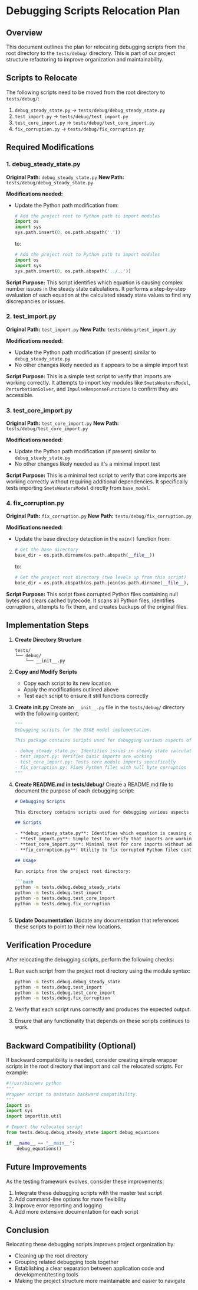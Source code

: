# Debugging Scripts Relocation Plan

## Overview

This document outlines the plan for relocating debugging scripts from the root directory to the `tests/debug/` directory. This is part of our project structure refactoring to improve organization and maintainability.

## Scripts to Relocate

The following scripts need to be moved from the root directory to `tests/debug/`:

1. `debug_steady_state.py` → `tests/debug/debug_steady_state.py`
2. `test_import.py` → `tests/debug/test_import.py`
3. `test_core_import.py` → `tests/debug/test_core_import.py`
4. `fix_corruption.py` → `tests/debug/fix_corruption.py`

## Required Modifications

### 1. debug_steady_state.py

**Original Path:** `debug_steady_state.py`
**New Path:** `tests/debug/debug_steady_state.py`

**Modifications needed:**
- Update the Python path modification from:
  ```python
  # Add the project root to Python path to import modules
  import os
  import sys
  sys.path.insert(0, os.path.abspath('.'))
  ```
  
  to:
  ```python
  # Add the project root to Python path to import modules
  import os
  import sys
  sys.path.insert(0, os.path.abspath('../..'))
  ```

**Script Purpose:**
This script identifies which equation is causing complex number issues in the steady state calculations. It performs a step-by-step evaluation of each equation at the calculated steady state values to find any discrepancies or issues.

### 2. test_import.py

**Original Path:** `test_import.py`
**New Path:** `tests/debug/test_import.py`

**Modifications needed:**
- Update the Python path modification (if present) similar to `debug_steady_state.py`
- No other changes likely needed as it appears to be a simple import test

**Script Purpose:**
This is a simple test script to verify that imports are working correctly. It attempts to import key modules like `SmetsWoutersModel`, `PerturbationSolver`, and `ImpulseResponseFunctions` to confirm they are accessible.

### 3. test_core_import.py

**Original Path:** `test_core_import.py`
**New Path:** `tests/debug/test_core_import.py`

**Modifications needed:**
- Update the Python path modification (if present) similar to `debug_steady_state.py`
- No other changes likely needed as it's a minimal import test

**Script Purpose:**
This is a minimal test script to verify that core imports are working correctly without requiring additional dependencies. It specifically tests importing `SmetsWoutersModel` directly from `base_model`.

### 4. fix_corruption.py

**Original Path:** `fix_corruption.py`
**New Path:** `tests/debug/fix_corruption.py`

**Modifications needed:**
- Update the base directory detection in the `main()` function from:
  ```python
  # Get the base directory
  base_dir = os.path.dirname(os.path.abspath(__file__))
  ```
  
  to:
  ```python
  # Get the project root directory (two levels up from this script)
  base_dir = os.path.abspath(os.path.join(os.path.dirname(__file__), '../..'))
  ```

**Script Purpose:**
This script fixes corrupted Python files containing null bytes and clears cached bytecode. It scans all Python files, identifies corruptions, attempts to fix them, and creates backups of the original files.

## Implementation Steps

1. **Create Directory Structure**
   ```
   tests/
   └── debug/
       └── __init__.py
   ```

2. **Copy and Modify Scripts**
   - Copy each script to its new location
   - Apply the modifications outlined above
   - Test each script to ensure it still functions correctly

3. **Create __init__.py**
   Create an `__init__.py` file in the `tests/debug/` directory with the following content:
   
   ```python
   """
   Debugging scripts for the DSGE model implementation.
   
   This package contains scripts used for debugging various aspects of the model:
   
   - debug_steady_state.py: Identifies issues in steady state calculations
   - test_import.py: Verifies basic imports are working
   - test_core_import.py: Tests core module imports specifically
   - fix_corruption.py: Fixes Python files with null byte corruption
   """
   ```

4. **Create README.md in tests/debug/**
   Create a README.md file to document the purpose of each debugging script:
   
   ```markdown
   # Debugging Scripts
   
   This directory contains scripts used for debugging various aspects of the DSGE model implementation.
   
   ## Scripts
   
   - **debug_steady_state.py**: Identifies which equation is causing complex number issues in steady state calculations
   - **test_import.py**: Simple test to verify that imports are working correctly
   - **test_core_import.py**: Minimal test for core imports without additional dependencies
   - **fix_corruption.py**: Utility to fix corrupted Python files containing null bytes and clear cached bytecode
   
   ## Usage
   
   Run scripts from the project root directory:
   
   ```bash
   python -m tests.debug.debug_steady_state
   python -m tests.debug.test_import
   python -m tests.debug.test_core_import
   python -m tests.debug.fix_corruption
   ```
   ```

5. **Update Documentation**
   Update any documentation that references these scripts to point to their new locations.

## Verification Procedure

After relocating the debugging scripts, perform the following checks:

1. Run each script from the project root directory using the module syntax:
   ```bash
   python -m tests.debug.debug_steady_state
   python -m tests.debug.test_import
   python -m tests.debug.test_core_import
   python -m tests.debug.fix_corruption
   ```

2. Verify that each script runs correctly and produces the expected output.

3. Ensure that any functionality that depends on these scripts continues to work.

## Backward Compatibility (Optional)

If backward compatibility is needed, consider creating simple wrapper scripts in the root directory that import and call the relocated scripts. For example:

```python
#!/usr/bin/env python
"""
Wrapper script to maintain backward compatibility.
"""
import os
import sys
import importlib.util

# Import the relocated script
from tests.debug.debug_steady_state import debug_equations

if __name__ == "__main__":
    debug_equations()
```

## Future Improvements

As the testing framework evolves, consider these improvements:

1. Integrate these debugging scripts with the master test script
2. Add command-line options for more flexibility
3. Improve error reporting and logging
4. Add more extensive documentation for each script

## Conclusion

Relocating these debugging scripts improves project organization by:
- Cleaning up the root directory
- Grouping related debugging tools together
- Establishing a clear separation between application code and development/testing tools
- Making the project structure more maintainable and easier to navigate
